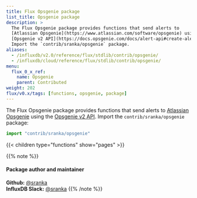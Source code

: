 ```yaml
---
title: Flux Opsgenie package
list_title: Opsgenie package
description: >
  The Flux Opsgenie package provides functions that send alerts to
  [Atlassian Opsgenie](https://www.atlassian.com/software/opsgenie) using the
  [Opsgenie v2 API](https://docs.opsgenie.com/docs/alert-api#create-alert).
  Import the `contrib/sranka/opsgenie` package.
aliases:
  - /influxdb/v2.0/reference/flux/stdlib/contrib/opsgenie/
  - /influxdb/cloud/reference/flux/stdlib/contrib/opsgenie/
menu:
  flux_0_x_ref:
    name: Opsgenie
    parent: Contributed
weight: 202
flux/v0.x/tags: [functions, opsgenie, package]
---
```


The Flux Opsgenie package provides functions that send alerts to
[Atlassian Opsgenie](https://www.atlassian.com/software/opsgenie) using the
[Opsgenie v2 API](https://docs.opsgenie.com/docs/alert-api#create-alert).
Import the `contrib/sranka/opsgenie` package:

```js
import "contrib/sranka/opsgenie"
```

{{< children type="functions" show="pages" >}}

{{% note %}}
#### Package author and maintainer
**Github:** [@sranka](https://github.com/sranka)  
**InfluxDB Slack:** [@sranka](https://influxdata.com/slack)
{{% /note %}}
